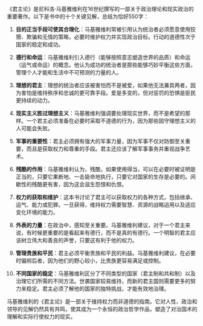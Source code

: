 《君主论》是尼科洛·马基雅维利在16世纪撰写的一部关于政治理论和现实政治的重要著作。以下是书中的十个关键见解，总结为恰好550字：

1. **目的正当手段可使其合理化**：马基雅维利常被引用认为统治者必须愿意使用狡猾、欺骗和无情的策略，必要时维护权力并实现政治目标。行动的道德性次于国家的稳定和成功。

2. **德行和命运**：马基雅维利引入德行（能够按照意志塑造世界的品质）和命运（运气或命运）的概念。他认为成功的统治者是那些能够巧妙平衡这些方面，管理个人才能和生活中不可预测的力量的人。

3. **理想的君主**：理想的统治者应该被害怕而不是被爱，如果他无法兼具两者，因为害怕是维持秩序和忠诚的更可靠手段。爱是多变的，但对惩罚的恐惧是臣民更持续的动力。

4. **现实主义胜过理想主义**：马基雅维利强调要处理现实世界，而不是希望的那样。一个君主必须准备在必要时采取不道德的行为，因为那些固守理想主义的人可能会失败。

5. **军事的重要性**：君主必须拥有强大的军事力量，因为军事不仅对防御至关重要，而且是获取权力和尊重的手段。君主还应该了解军事事务并重视战争艺术。

6. **残酷的作用**：马基雅维利认为，残酷，如果使用得当，可以在必要时被证明是正当的，只要它果断地、一击毙命地执行，只要它对国家的生存是必要的。间歇性的残酷更有害，因为这会滋生怨恨和仇恨。

7. **权力的获取和维护**：这本书讨论了君主可以获取权力的各种方式，包括继承、运气、能力或犯罪。一旦获得，维持权力需要智慧、资源的战略运用以及适应变化环境的能力。

8. **外表的力量**：在政治中，感知至关重要。马基雅维利建议，对于一个君主来说，有时候更重要的是看起来有德行，而不是真的有德行。一个明智的君主应该树立伟大和善良的声誉，只要这有利于他的权力。

9. **管理贵族和平民**：君主必须平衡贵族和平民的利益。马基雅维利建议，在必要时偏袒后者，因为他们的野心较小，比贵族更容易满足或控制。

10. **不同国家的稳定**：马基雅维利区分了不同类型的国家（君主制和共和制）以及治理它们所需的不同方法。世袭国家较易维持，而新的君主国则需要更多的努力来稳定。君主必须了解他的国家的独特挑战，才能有效地治理。

马基雅维利的《君主论》是一部关于维持权力而非道德的指南。它对人性、政治和领导的见解仍然具有共鸣，使其成为一个永恒的政治哲学作品，塑造了对治国术的理解和实际行使权力的现实。